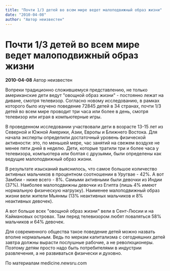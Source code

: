 ```yaml
---
title: "Почти 1/3 детей во всем мире ведет малоподвижный образ жизни"
date: "2010-04-08"
author: "Автор неизвестен"
---
```


# Почти 1/3 детей во всем мире ведет малоподвижный образ жизни

**2010-04-08** Автор неизвестен

Вопреки традиционно сложившемуся представлению, не только американские дети ведут "овощной образ жизни" - постоянно лежат на диване, смотря телевизор. Согласно новому исследованию, в рамках которого было изучено поведение 72845 детей в 34 странах, почти 1/3 детей во всем мире проводит три часа или более в день, смотря телевизор или играя в компьютерные игры.

В проведенном исследовании участвовали дети в возрасте 13-15 лет из Северной и Южной Америки, Азии, Европы и Ближнего Востока. Для начала эксперты определили достаточный уровень физической активности: это, по меньшей мере, час занятий на свежем воздухе не менее пяти дней в неделю. Дети, которые тратили три и более часа у телевизора, компьютера или болтая с друзьями, были определены как ведущие малоподвижный образ жизни.

В результате изысканий выяснилось, что самое большое количество активных мальчиков в процентном соотношении в Уругвае - 42%. А вот Замбии - ниже всего - 8%. Самыми активными были девочки из Индии (37%). Наиболее малоподвижны девочки из Египта (лишь 4% имеют нормальную физическую нагрузку). Наименее малоподвижный образ жизни вели жители Мьянмы (13% неактивных мальчиков и 8% неактивных девочек).

А вот больше всех "овощной образ жизни" вели в Сент-Люсии и на Каймановых островах. Там перед телевизором любят поваляться 58% мальчиков и 64% девочек.

Для современного общества такое поведение детей можно назвать вполне нормальным. Ведь по меркам капитализма с сегодняшних детей завтра должны вырасти послушные рабочие, а не революционеры. Поэтому детям просто надо быть потребителями в индустрии развлечения, а не развиваться физически и духовно.

По материалам medicine.newsru.com